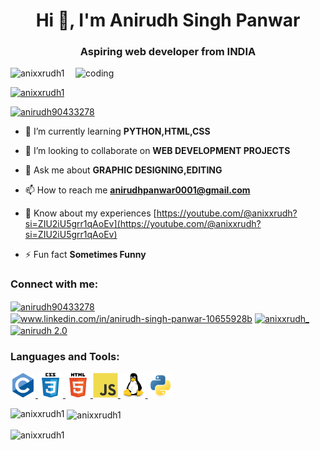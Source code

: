 <h1 align="center">Hi 👋, I'm Anirudh Singh Panwar</h1>
<h3 align="center">Aspiring web developer from INDIA</h3>
<img align="right" alt="coding" width="400" src="https://media1.giphy.com/media/bGgsc5mWoryfgKBx1u/200w.gif?cid=6c09b952bf7lyrc2ym04apjfcd0a3bhum4h9bfjnwpx627pa&ep=v1_gifs_search&rid=200w.gif&ct=g"

<p align="left"> <img src="https://komarev.com/ghpvc/?username=anixxrudh1&label=Profile%20views&color=0e75b6&style=flat" alt="anixxrudh1" /> </p>

<p align="left"> <a href="https://github.com/ryo-ma/github-profile-trophy"><img src="https://github-profile-trophy.vercel.app/?username=anixxrudh1" alt="anixxrudh1" /></a> </p>

<p align="left"> <a href="https://twitter.com/anirudh90433278" target="blank"><img src="https://img.shields.io/twitter/follow/anirudh90433278?logo=twitter&style=for-the-badge" alt="anirudh90433278" /></a> </p>

- 🌱 I’m currently learning **PYTHON,HTML,CSS**

- 👯 I’m looking to collaborate on **WEB DEVELOPMENT PROJECTS**

- 💬 Ask me about **GRAPHIC DESIGNING,EDITING**

- 📫 How to reach me **anirudhpanwar0001@gmail.com**

- 📄 Know about my experiences [https://youtube.com/@anixxrudh?si=ZIU2iU5grr1qAoEv](https://youtube.com/@anixxrudh?si=ZIU2iU5grr1qAoEv)

- ⚡ Fun fact **Sometimes Funny**

<h3 align="left">Connect with me:</h3>
<p align="left">
<a href="https://twitter.com/anirudh90433278" target="blank"><img align="center" src="https://raw.githubusercontent.com/rahuldkjain/github-profile-readme-generator/master/src/images/icons/Social/twitter.svg" alt="anirudh90433278" height="30" width="40" /></a>
<a href="https://linkedin.com/in/www.linkedin.com/in/anirudh-singh-panwar-10655928b" target="blank"><img align="center" src="https://raw.githubusercontent.com/rahuldkjain/github-profile-readme-generator/master/src/images/icons/Social/linked-in-alt.svg" alt="www.linkedin.com/in/anirudh-singh-panwar-10655928b" height="30" width="40" /></a>
<a href="https://instagram.com/anixxrudh_" target="blank"><img align="center" src="https://raw.githubusercontent.com/rahuldkjain/github-profile-readme-generator/master/src/images/icons/Social/instagram.svg" alt="anixxrudh_" height="30" width="40" /></a>
<a href="https://www.youtube.com/c/anirudh 2.0" target="blank"><img align="center" src="https://raw.githubusercontent.com/rahuldkjain/github-profile-readme-generator/master/src/images/icons/Social/youtube.svg" alt="anirudh 2.0" height="30" width="40" /></a>
</p>

<h3 align="left">Languages and Tools:</h3>
<p align="left"> <a href="https://www.cprogramming.com/" target="_blank" rel="noreferrer"> <img src="https://raw.githubusercontent.com/devicons/devicon/master/icons/c/c-original.svg" alt="c" width="40" height="40"/> </a> <a href="https://www.w3schools.com/css/" target="_blank" rel="noreferrer"> <img src="https://raw.githubusercontent.com/devicons/devicon/master/icons/css3/css3-original-wordmark.svg" alt="css3" width="40" height="40"/> </a> <a href="https://www.w3.org/html/" target="_blank" rel="noreferrer"> <img src="https://raw.githubusercontent.com/devicons/devicon/master/icons/html5/html5-original-wordmark.svg" alt="html5" width="40" height="40"/> </a> <a href="https://developer.mozilla.org/en-US/docs/Web/JavaScript" target="_blank" rel="noreferrer"> <img src="https://raw.githubusercontent.com/devicons/devicon/master/icons/javascript/javascript-original.svg" alt="javascript" width="40" height="40"/> </a> <a href="https://www.linux.org/" target="_blank" rel="noreferrer"> <img src="https://raw.githubusercontent.com/devicons/devicon/master/icons/linux/linux-original.svg" alt="linux" width="40" height="40"/> </a> <a href="https://www.python.org" target="_blank" rel="noreferrer"> <img src="https://raw.githubusercontent.com/devicons/devicon/master/icons/python/python-original.svg" alt="python" width="40" height="40"/> </a> </p>

<p><img align="left" src="https://github-readme-stats.vercel.app/api/top-langs?username=anixxrudh1&show_icons=true&locale=en&layout=compact" alt="anixxrudh1" /></p>

<p>&nbsp;<img align="center" src="https://github-readme-stats.vercel.app/api?username=anixxrudh1&show_icons=true&locale=en" alt="anixxrudh1" /></p>

<p><img align="center" src="https://github-readme-streak-stats.herokuapp.com/?user=anixxrudh1&" alt="anixxrudh1" /></p>
